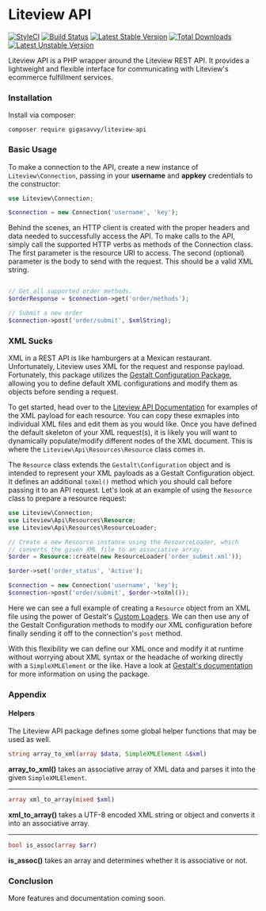 # Liteview API

[![StyleCI](https://styleci.io/repos/69515926/shield?style=flat&branch=master)](https://styleci.io/repos/69515926)
[![Build Status](https://travis-ci.org/GigaSavvy/liteview-api.svg?branch=master)](https://travis-ci.org/GigaSavvy/liteview-api)
[![Latest Stable Version](https://poser.pugx.org/gigasavvy/liteview-api/v/stable)](https://packagist.org/packages/gigasavvy/liteview-api)
[![Total Downloads](https://poser.pugx.org/gigasavvy/liteview-api/downloads)](https://packagist.org/packages/gigasavvy/liteview-api)
[![Latest Unstable Version](https://poser.pugx.org/gigasavvy/liteview-api/v/unstable)](https://packagist.org/packages/gigasavvy/liteview-api)

Liteview API is a PHP wrapper around the Liteview REST API. It provides a lightweight and flexible interface for communicating with Liteview's ecommerce fulfillment services.

### Installation

Install via composer:

```
composer require gigasavvy/liteview-api
```

### Basic Usage

To make a connection to the API, create a new instance of `Liteview\Connection`, passing in your **username** and **appkey** credentials to the constructor:

```php
use Liteview\Connection;

$connection = new Connection('username', 'key');
```

Behind the scenes, an HTTP client is created with the proper headers and data needed to successfully access the API. To make calls to the API, simply call the supported HTTP verbs as methods of the Connection class. The first parameter is the resource URI to access. The second (optional) parameter is the body to send with the request. This should be a valid XML string.

```php

// Get all supported order methods.
$orderResponse = $connection->get('order/methods');

// Submit a new order
$connection->post('order/submit', $xmlString);
```

### XML Sucks

XML in a REST API is like hamburgers at a Mexican restaurant. Unfortunately, Liteview uses XML for the request and response payload. Fortunately, this package utilizes the [Gestalt Configuration Package](https://github.com/samrap/gestalt), allowing you to define default XML configurations and modify them as objects before sending a request.

To get started, head over to the [Liteview API Documentation](https://liteviewapi.imaginefulfillment.com/) for examples of the XML payload for each resource. You can copy these exmaples into individual XML files and edit them as you would like. Once you have defined the default skeleton of your XML request(s), it is likely you will want to dynamically populate/modify different nodes of the XML document. This is where the `Liteview\Api\Resources\Resource` class comes in.

The `Resource` class extends the `Gestalt\Configuration` object and is intended to represent your XML payloads as a Gestalt Configuration object. It defines an additional `toXml()` method which you should call before passing it to an API request. Let's look at an example of using the `Resource` class to prepare a resource request:

```php
use Liteview\Connection;
use Liteview\Api\Resources\Resource;
use Liteview\Api\Resources\ResourceLoader;

// Create a new Resource instance using the ResourceLoader, which
// converts the given XML file to an associative array.
$order = Resource::create(new ResourceLoader('order_submit.xml'));

$order->set('order_status', 'Active');

$connection = new Connection('username', 'key');
$connection->post('order/submit', $order->toXml());
```

Here we can see a full example of creating a `Resource` object from an XML file using the power of Gestalt's [Custom Loaders](https://github.com/samrap/gestalt-docs/blob/master/loaders.md). We can then use any of the Gestalt Configuration methods to modify our XML configuration before finally sending it off to the connection's `post` method.

With this flexibility we can define our XML once and modify it at runtime without worrying about XML syntax or the headache of working directly with a `SimpleXMLElement` or the like. Have a look at [Gestalt's documentation](https://github.com/samrap/gestalt-docs) for more information on using the package.

### Appendix

#### Helpers

The Liteview API package defines some global helper functions that may be used as well.

```php
string array_to_xml(array $data, SimpleXMLElement &$xml)
```

**array_to_xml()** takes an associative array of XML data and parses it into the given `SimpleXMLElement`. 

---

```php
array xml_to_array(mixed $xml)
```

**xml_to_array()** takes a UTF-8 encoded XML string or object and converts it into an associative array.

---

```php
bool is_assoc(array $arr)
```

**is_assoc()** takes an array and determines whether it is associative or not.

### Conclusion

More features and documentation coming soon.

